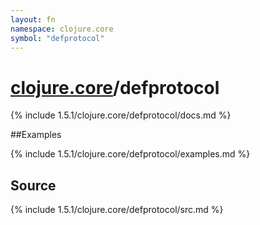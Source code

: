 ```yaml
---
layout: fn
namespace: clojure.core
symbol: "defprotocol"
---
```


# [clojure.core](../)/defprotocol

{% include 1.5.1/clojure.core/defprotocol/docs.md %}

##Examples

{% include 1.5.1/clojure.core/defprotocol/examples.md %}
## Source
{% include 1.5.1/clojure.core/defprotocol/src.md %}

